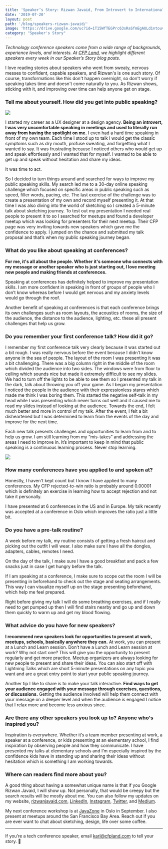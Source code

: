 ```yaml
---
title: 'Speaker’s Story: Rizwan Javaid, From Introvert to International Conference Speaker'
date: '2019-07-20'
layout: post
path: '/blog/speakers-rizwan-javaid/'
image: 'https://drive.google.com/uc?id=1T15WfTEGPrc63sRaSfmEgAULd1ntouvW'
category: "Speaker's Story"
---
```


_Technology conference speakers come from a wide range of backgrounds,
experience levels, and interests. At [CFP Land](https://www.cfpland.com/), we
highlight different speakers every week in our Speaker’s Story blog posts._

I love reading stories about speakers who went from sweaty, nervous messes to confident, capable speakers, and Rizwan's is one such story. Of course,
transformations like this don't happen overnight, so don't worry if speaking takes time and doesn't come naturally to you. As Rizwan shows,
sticking with it, and improving over time can help anyone get on stage.

<!--more-->

### Tell me about yourself. How did you get into public speaking?

<img src="https://i.imgur.com/PZhgAIc.jpg" class="right" />

I started my career as a UX designer at a design agency. **Being an introvert, I was very uncomfortable speaking in meetings and used to literally run away from having the spotlight on me.** I even had a hard time speaking in front of my own team. Each time I stood up to talk I would get the classic symptoms such as dry mouth, profuse sweating, and forgetting what I wanted to say. It was frustrating because I noticed others who would get up and speak effortlessly and I wanted that for myself. I wanted to be able to get up and speak without hesitation and share my ideas.

It was time to act.

So I decided to turn things around and searched for ways to improve my public speaking skills. My search led me to a 30-day online speaking challenge which focused on specific areas in public speaking such as speed, filler words, pacing, etc. The last exercise of the challenge was to create a presentation of my own and record myself presenting it. At that time I was also diving into the world of sketching so I created a 5-minute talk about sketching journey. To test out my presentation I needed real people to present it to so I searched for meetups and found a developer meetup which was looking for presenters for their next meetup. Their CFP page was very inviting towards new speakers which gave me the confidence to apply. I jumped on the chance and submitted my talk proposal and that’s when my public speaking journey began.

### What do you like about speaking at conferences?

**For me, it's all about the people. Whether it's someone who connects with my message or another speaker who is just starting out, I love meeting new people and making friends at conferences.**

Speaking at conferences has definitely helped to improve my presentation skills. I am more confident in speaking in front of groups of people who I don’t know whereas before I would get nervous and my anxiety levels would go through the roof.

Another benefit of speaking at conferences is that each conference brings its own challenges such as room layouts, the acoustics of rooms, the size of the audience, the distance to the audience, lighting, etc. these all present challenges that help us grow.

### Do you remember your first conference talk? How did it go?

I remember my first conference talk very clearly because it was started out a bit rough. I was really nervous before the event because I didn’t know anyone in the sea of people. The layout of the room I was presenting it was a bit challenging. There was a big column right in the middle of the room which divided the audience into two sides. The windows were from floor to ceiling which sounds nice but made it extremely difficult to see my slides. We had to turn off the lights to be able to see them so I presented my talk in the dark, talk about throwing you off your game. As I began my presentation I noticed the people in the audience with their expressionless stares which made me think I was boring them. This started the negative self-talk in my head while I was presenting which never turns out well and it caused me to read my slides instead of looking at the audience. Towards the end, I felt much better and more in control of my talk. After the event, I felt a bit disheartened but I was determined to learn from the events of the day and improve for the next time.

Each new talk presents challenges and opportunities to learn from and to help us grow. I am still learning from my “mis-takes” and addressing the areas I need to improve in. It’s important to keep in mind that public speaking is a continuous learning process. Never stop learning.

<img src="https://i.imgur.com/REn0gvq.jpg" class="center" />

### How many conferences have you applied to and spoken at?

Honestly, I haven't kept count but I know I have applied to many conferences. My CFP rejected-to-win ratio is probably around 0.00001 which is definitely an exercise in learning how to accept rejection and not take it personally.

I have presented at 6 conferences in the US and in Europe. My talk recently was accepted at a conference in Oslo which improves the ratio just a little bit.

### Do you have a pre-talk routine?

A week before my talk, my routine consists of getting a fresh haircut and picking out the outfit I will wear. I also make sure I have all the dongles, adapters, cables, remotes I need.

On the day of the talk, I make sure I have a good breakfast and pack a few snacks just in case I get hungry before the talk.

If I am speaking at a conference, I make sure to scope out the room I will be presenting in beforehand to check out the stage and seating arrangements. This way I can visualize myself up on the stage presenting beforehand, which help me feel prepared.

Right before giving my talk I will do some breathing exercises, and if I really need to get pumped up then I will find stairs nearby and go up and down them quickly to warm up and get my blood flowing.

### What advice do you have for new speakers?

**I recommend new speakers look for opportunities to present at work, meetups, schools, basically anywhere they can.** At work, you can present at a Lunch and Learn session. Don’t have a Lunch and Learn session at work? Why not start one? This will give you the opportunity to present regularly and get more practice. Meetup organizers are always looking for new people to present and share their ideas. You can also start off with Lightning Talks which are short 5-minute presentations on any topic you want and are a great entry point to start your public speaking journey.

Another tip I like to share is to make your talk interactive. **Find ways to get your audience engaged with your message through exercises, questions, or discussions.** Getting the audience involved will help them connect with your message on a deeper level and when the audience is engaged I notice that I relax more and become less anxious since.

### Are there any other speakers you look up to? Anyone who's inspired you?

Inspiration is everywhere. Whether it’s a team member presenting at work, a speaker at a conference, or kids presenting at an elementary school, I find inspiration by observing people and how they communicate. I have presented my talks at elementary schools and I’m especially inspired by the confidence kids have in standing up and sharing their ideas without hesitation which is something I am working towards.

### Where can readers find more about you?

A good thing about having a somewhat unique name is that if you Google Rizwan Javaid, I will show up. Not personally, that would be creepy but the search results will be mostly about me. You can also follow my updates on my website, [rizwanjavaid.com](https://rizwanjavaid.com/), [LinkedIn](https://www.linkedin.com/in/rizwanjavaid/), [Instagram](https://www.instagram.com/rizwanjavaid/), [Twitter](https://twitter.com/rizwanjavaid), and [Medium](https://medium.com/@rizwanjavaid).

My next conference workshop is at [JavaZone](https://2019.javazone.no/) in Oslo in September. I also present at meetups around the San Francisco Bay Area. Reach out if you are ever want to chat about sketching, design, life over some coffee.

---

If you’re a tech conference speaker, email [karl@cfpland.com](mailto:karl@cfpland.com) to tell your story. 💌
